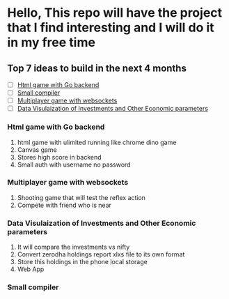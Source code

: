 # Hello, This repo will have the project that I find interesting and I will do it in my free time

## Top 7 ideas to build in the next 4 months

- [ ] [Html game with Go backend](#html-game-with-go-backend)
- [ ] [Small compiler](#small-compiler)
- [ ] [Multiplayer game with websockets](#multiplayer-game-with-websockets)
- [ ] [Data Visulaization of Investments and Other Economic parameters](#data-visulaization-of-investments-and-other-economic-parameters)

### Html game with Go backend
1. html game with ulimited running like chrome dino game 
2. Canvas game 
3. Stores high score in backend
4. Small auth with username no password

### Multiplayer game with websockets
1. Shooting game that will test the reflex action
2. Compete with friend who is near 

### Data Visulaization of Investments and Other Economic parameters

1. It will compare the investments vs nifty 
2. Convert zerodha holdings report xlxs file to its own format
3. Store this holdings in the phone local storage
4. Web App

### Small compiler


### 
